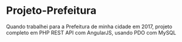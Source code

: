 # Projeto-Prefeitura
Quando trabalhei para a Prefeitura de minha cidade em 2017, projeto completo em PHP REST API com AngularJS, usando PDO com MySQL
